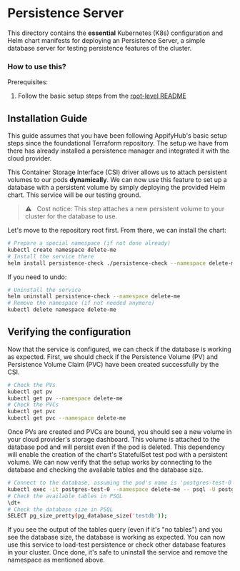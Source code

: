 # Persistence Server

This directory contains the **essential** Kubernetes (K8s) configuration and Helm chart manifests for deploying an Persistence Server, a simple database server for testing persistence features of the cluster.

### How to use this?

Prerequisites:

  1. Follow the basic setup steps from the [root-level README](../README.md)

## Installation Guide

This guide assumes that you have been following AppifyHub's basic setup steps since the foundational Terraform repository. The setup we have from there has already installed a persistence manager and integrated it with the cloud provider.

This Container Storage Interface (CSI) driver allows us to attach persistent volumes to our pods **dynamically**. We can now use this feature to set up a database with a persistent volume by simply deploying the provided Helm chart. This service will be our testing ground.

> ⚠️ &nbsp; Cost notice: This step attaches a new persistent volume to your cluster for the database to use.

Let's move to the repository root first. From there, we can install the chart:

```bash
# Prepare a special namespace (if not done already)
kubectl create namespace delete-me
# Install the service there
helm install persistence-check ./persistence-check --namespace delete-me
```

If you need to undo:

```bash
# Uninstall the service
helm uninstall persistence-check --namespace delete-me
# Remove the namespace (if not needed anymore)
kubectl delete namespace delete-me
```

## Verifying the configuration

Now that the service is configured, we can check if the database is working as expected. First, we should check if the Persistence Volume (PV) and Persistence Volume Claim (PVC) have been created successfully by the CSI.

```bash
# Check the PVs
kubectl get pv
kubectl get pv --namespace delete-me
# Check the PVCs
kubectl get pvc
kubectl get pvc --namespace delete-me
```

Once PVs are created and PVCs are bound, you should see a new volume in your cloud provider's storage dashboard. This volume is attached to the database pod and will persist even if the pod is deleted. This dependency will enable the creation of the chart's StatefulSet test pod with a persistent volume. We can now verify that the setup works by connecting to the database and checking the available tables and the database size.

```bash
# Connect to the database, assuming the pod's name is 'postgres-test-0'
kubectl exec -it postgres-test-0 --namespace delete-me -- psql -U postgres testdb
# Check the available tables in PSQL
\dt+
# Check the database size in PSQL
SELECT pg_size_pretty(pg_database_size('testdb'));
```

If you see the output of the tables query (even if it's "no tables") and you see the database size, the database is working as expected. You can now use this service to load-test persistence or check other database features in your cluster. Once done, it's safe to uninstall the service and remove the namespace as mentioned above.
